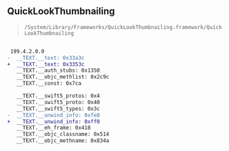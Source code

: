 ## QuickLookThumbnailing

> `/System/Library/Frameworks/QuickLookThumbnailing.framework/QuickLookThumbnailing`

```diff

 199.4.2.0.0
-  __TEXT.__text: 0x33a3c
+  __TEXT.__text: 0x3353c
   __TEXT.__auth_stubs: 0x1350
   __TEXT.__objc_methlist: 0x2c9c
   __TEXT.__const: 0x7ca

   __TEXT.__swift5_protos: 0x4
   __TEXT.__swift5_proto: 0x40
   __TEXT.__swift5_types: 0x3c
-  __TEXT.__unwind_info: 0xfe8
+  __TEXT.__unwind_info: 0xff0
   __TEXT.__eh_frame: 0x418
   __TEXT.__objc_classname: 0x514
   __TEXT.__objc_methname: 0x834a

```
